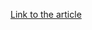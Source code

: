 [Link to the article](https://cybersecurity.att.com/blogs/labs-research/crypto-miners-latest-techniques)
